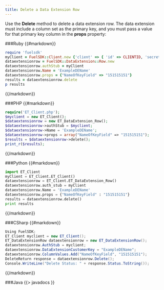 ```yaml
---
title: Delete a Data Extension Row
---
```


Use the **Delete** method to delete a data extension row. The data extension must include a column set as the primary key, and you must pass a value for that primary key column in the **props** property:

###Ruby
{{#markdown}}
```ruby  
require 'fuelsdk'
myClient = FuelSDK::Client.new {'client' => { 'id' => CLIENTID, 'secret' => SECRET }}
dataextensionrow = FuelSDK::DataExtension::Row.new
dataextensionrow.authStub = myClient
dataextensionrow.Name = 'ExampleDEName'
dataextensionrow.props = {"NameOfKeyField" => "151515151"}
results = dataextensionrow.delete
p results
```
{{/markdown}}

###PHP
{{#markdown}}
```php  
require('ET_Client.php');
$myclient = new ET_Client();
$dataextensionrow = new ET_DataExtension_Row();
$dataextensionrow->authStub = $myclient;
$dataextensionrow->Name = 'ExampleDEName';
$dataextensionrow->props = array("NameOfKeyField" => "151515151");
$results = $dataextensionrow->delete();
print_r($results);
```
{{/markdown}}

###Python
{{#markdown}}
```python  
import ET_Client
myClient = ET_Client.ET_Client()
dataextensionrow = ET_Client.ET_DataExtension_Row()
dataextensionrow.auth_stub = myClient
dataextensionrow.Name = 'ExampleDEName'
dataextensionrow.props = {"NameOfKeyField" : "151515151"}
results = dataextensionrow.delete()
print results
```
{{/markdown}}

###CSharp
{{#markdown}}
```csharp  
Using FuelSDK;
ET_Client myclient = new ET_Client();
ET_DataExtensionRow dataextensionrow = new ET_DataExtensionRow();
dataextensionrow.AuthStub = myclient;
dataextensionrow.DataExtensionCustomerKey = "ExampleDEName";
dataextensionrow.ColumnValues.Add("NameOfKeyField", "151515151");
DeleteReturn response = dataextensionrow.Delete();
Console.WriteLine("Delete Status: " + response.Status.ToString());
```
{{/markdown}}

###Java
{{> javadocs }}

